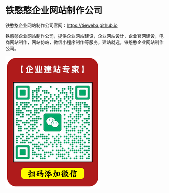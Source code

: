 # 铁憨憨企业网站制作公司

铁憨憨企业网站制作公司官网：https://tieweba.github.io

铁憨憨企业网站制作公司，提供企业网站建设，企业网站设计，企业官网建设，电商网站制作，网站仿站，微信小程序制作等服务，建站就选，铁憨憨企业网站制作公司。

![/weixin.png](/weixin.png)
